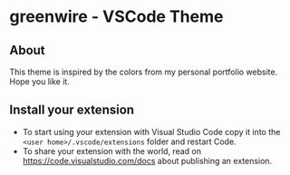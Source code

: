 # greenwire - VSCode Theme

## About
This theme is inspired by the colors from my personal portfolio website.
Hope you like it.

## Install your extension

* To start using your extension with Visual Studio Code copy it into the `<user home>/.vscode/extensions` folder and restart Code.
* To share your extension with the world, read on https://code.visualstudio.com/docs about publishing an extension.
